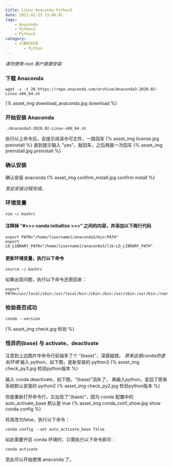 ```yaml
---
title: Linux Anaconda Python3
date: 2021-02-23 15:06:01
tags:
    - Anaconda
    - Python2
    - Python3
category: 
    - 计算机科学
        - Python
---
```


*请勿使用 root 用户直接安装*
<!--more-->
### 下载 Anaconda
    wget -c -t 20 https://repo.anaconda.com/archive/Anaconda3-2020.02-Linux-x86_64.sh
{% asset_img download_anaconda.jpg download %}

### 开始安装 Anaconda
    ./Anaconda3-2020.02-Linux-x86_64.sh
执行以上命令后，会提示阅读许可文件，一路回车
{% asset_img license.jpg preinstall %}
直到提示输入 "yes"，敲回车，之后再敲一次回车
{% asset_img preinstall.jpg preinstall %}

### 确认安装
确认安装 anaconda
{% asset_img confirm_install.jpg confirm install %}

*至此安装过程完成。*

### 环境变量
    vim ~/.bashrc

#### 注释掉 “#>>> conda initiallize >>>” 之间的内容，并添加以下两行代码
    export PATH="/home/[username]/anaconda3/bin:PATH"
    export LD_LIBRARY_PATH="/home/[username]/anaconda3/lib:LD_LIBRARY_PATH"

#### 更新环境变量，执行以下命令
    source ~/.bashrc

如果出现问题，执行以下命令还原回来：

    export PATH=/usr/local/sbin:/usr/local/bin:/sbin:/bin:/usr/sbin:/usr/bin:/root/bin

### 检验是否成功
    conda --version
{% asset_img check.jpg 检验 %}

### 怪异的(base) 与 activate、deactivate
注意到上边图片中命令行前端多了个 “(base)”，深感疑惑。
*原来这是conda的虚拟环境*
输入 python，如下图，是新安装的 python3
{% asset_img check_py3.jpg 检验python版本 %}

输入 conda deactivate，如下图，“(base)”消失了，
再输入python，变回了原来系统默认安装的 python2
{% asset_img check_py2.jpg 检验python版本 %}

但是重新打开命令行，又出现了“(base)”，因为 conda 配置中的 auto_activate_base 默认是 true
{% asset_img conda_conf_show.jpg show conda config %}

将其改为false，执行以下命令：

    conda config --set auto_activate_base false

如此需要开启 conda 环境时，只需执行以下命令即可：

    conda activate

至此可以开始使用 anaconda 了。


